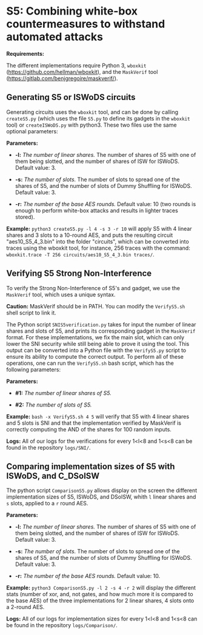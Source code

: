 S5: Combining white-box countermeasures to withstand automated attacks
======================================================================

**Requirements:**

The different implementations require Python 3, `wboxkit` (https://github.com/hellman/wboxkit), and the `MaskVerif` tool (https://gitlab.com/benjgregoire/maskverif/).



Generating S5 or ISWoDS circuits
------------------------------

Generating circuits uses the `wboxkit` tool, and can be done by calling `createS5.py` (which uses the file `S5.py` to define its gadgets in the `wboxkit` tool) or `createISWoDS.py` with python3. These two files use the same optional parameters:


**Parameters:**

- **-l:** *The number of linear shares.* The number of shares of S5 with one of them being slotted, and the number of shares of ISW for ISWoDS. Default value: 3.

- **-s:** *The number of slots.* The number of slots to spread one of the shares of S5, and the number of slots of Dummy Shuffling for ISWoDS. Default value: 3.

- **-r:** *The number of the base AES rounds.* Default value: 10 (two rounds is enough to perform white-box attacks and results in lighter traces stored).


**Example:** ``python3 createS5.py -l 4 -s 3 -r 10`` will apply S5 with 4 linear shares and 3 slots to a 10-round AES, and puts the resulting circuit "aes10_S5_4_3.bin" into the folder "circuits", which can be converted into traces using the wboxkit tool, for instance, 256 traces with the command: ``wboxkit.trace -T 256 circuits/aes10_S5_4_3.bin traces/``.



Verifying S5 Strong Non-Interference
------------------------------------

To verify the Strong Non-Interference of S5's and gadget, we use the `MaskVerif` tool, which uses a unique syntax.

**Caution:** MaskVerif should be in PATH. You can modify the `VerifyS5.sh` shell script to link it.

The Python script `SNIS5verification.py` takes for input the number of linear shares and slots of S5, and prints its corresponding gadget in the `MaskVerif` format. For these implementations, we fix the main slot, which can only lower the SNI security while still being able to prove it using the tool. This output can be converted into a Python file with the `VerifyS5.py` script to ensure its ability to compute the correct output. To perform all of these operations, one can run the `VerifyS5.sh` bash script, which has the following parameters:

**Parameters:**

- **#1:** *The number of linear shares of S5.*

- **#2:** *The number of slots of S5.*


**Example:** ``bash -x VerifyS5.sh 4 5`` will verify that S5 with 4 linear shares and 5 slots is SNI and that the implementation verified by MaskVerif is correctly computing the AND of the shares for 100 random inputs.

**Logs:** All of our logs for the verifications for every 1<l<8 and 1<s<8 can be found in the repository `logs/SNI/`.


Comparing implementation sizes of S5 with ISWoDS, and C_DSoISW
--------------------------------------------------------------

The python script `ComparisonS5.py` allows display on the screen the different implementation sizes of S5, ISWoDS, and DSoISW, whith `l` linear shares and `s` slots, applied to a `r` round AES.

**Parameters:**

- **-l:** *The number of linear shares.* The number of shares of S5 with one of them being slotted, and the number of shares of ISW for ISWoDS. Default value: 3.

- **-s:** *The number of slots.* The number of slots to spread one of the shares of S5, and the number of slots of Dummy Shuffling for ISWoDS. Default value: 3.

- **-r:** *The number of the base AES rounds.* Default value: 10.

**Example:** `python3 ComparisonS5.py -l 2 -s 4 -r 2` will display the different stats (number of xor, and, not gates, and how much more it is compared to the base AES) of the three implementations for 2 linear shares, 4 slots onto a 2-round AES.

**Logs:** All of our logs for implementation sizes for  every 1<l<8 and 1<s<8 can be found in the repository `logs/Comparison/`.
